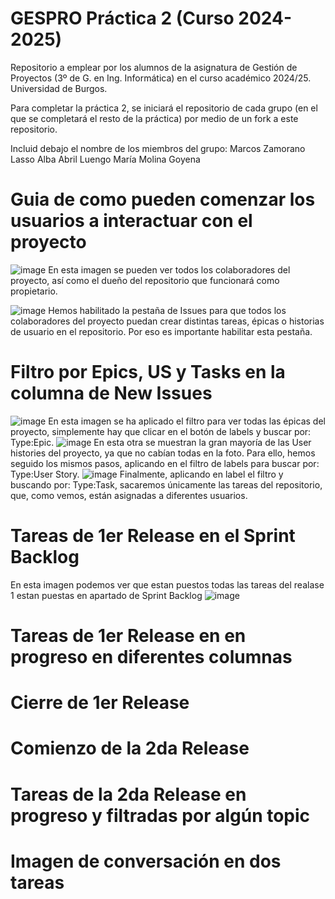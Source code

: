 # GESPRO Práctica 2 (Curso 2024-2025)
Repositorio a emplear por los alumnos de la asignatura de Gestión de Proyectos (3º de G. en Ing. Informática) en el curso académico 2024/25. Universidad de Burgos.

Para completar la práctica 2, se iniciará el repositorio de cada grupo (en el que se completará el resto de la práctica) por medio de un fork a este repositorio.

Incluid debajo el nombre de los miembros del grupo:
Marcos Zamorano Lasso
Alba Abril Luengo
María Molina Goyena

# Guia de como pueden comenzar los usuarios a interactuar con el proyecto

![image](https://github.com/user-attachments/assets/d56f5d4a-16bb-438f-8139-58893e405fce)
En esta imagen se pueden ver todos los colaboradores del proyecto, así como el dueño del repositorio que funcionará como propietario.


![image](https://github.com/user-attachments/assets/a00435b8-9392-41ef-bed6-e13a4af27a15)
Hemos habilitado la pestaña de Issues para que todos los colaboradores del proyecto puedan crear distintas tareas, épicas o historias de usuario en el repositorio. Por eso es importante habilitar esta pestaña.


# Filtro por Epics, US y Tasks en la columna de New Issues 

![image](https://github.com/user-attachments/assets/74c28daa-9b03-49ae-ba0b-f7864efa0200)
En esta imagen se ha aplicado el filtro para ver todas las épicas del proyecto, simplemente hay que clicar en el botón de labels y buscar por: Type:Epic.
![image](https://github.com/user-attachments/assets/cf0fb41a-ee3c-461c-a57d-da57fa8f0e65)
En esta otra se muestran la gran mayoría de las User histories del proyecto, ya que no cabían todas en la foto. Para ello, hemos seguido los mismos pasos, aplicando en el filtro de labels para buscar por: Type:User Story.
![image](https://github.com/user-attachments/assets/63c8e6d1-b3b7-401e-90ba-f627d6fff5bd)
Finalmente, aplicando en label el filtro y buscando por: Type:Task, sacaremos únicamente las tareas del repositorio, que, como vemos, están asignadas a diferentes usuarios.



# Tareas de 1er Release en el Sprint Backlog 
En esta imagen podemos ver que estan puestos todas las tareas del realase 1 estan puestas en apartado de Sprint Backlog
![image](https://github.com/user-attachments/assets/387e8f8f-9d37-49d6-abea-b155aeaea33b)


# Tareas de 1er Release en en progreso en diferentes columnas

# Cierre de 1er Release

# Comienzo de la 2da Release

# Tareas de la 2da Release en progreso y filtradas por algún topic

# Imagen de conversación en dos tareas
